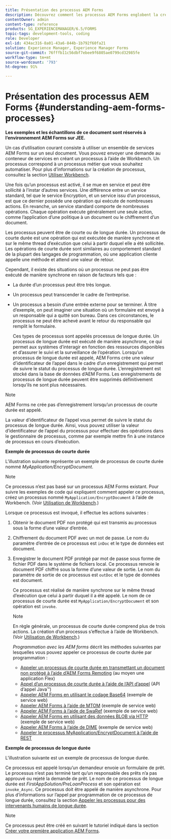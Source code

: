 ```yaml
---
title: Présentation des processus AEM Forms
description: Découvrez comment les processus AEM Forms englobent la création, l’envoi, la gestion des données, la validation, l’intégration, l’automatisation des workflows et la gestion des sorties.
contentOwner: admin
content-type: reference
products: SG_EXPERIENCEMANAGER/6.5/FORMS
topic-tags: development-tools, coding
role: Developer
exl-id: 434ac316-8a01-43a6-844b-1b792f60fa21
solution: Experience Manager, Experience Manager Forms
source-git-commit: 76fffb11c56dbf7ebee9f6805ae0799cd32985fe
workflow-type: tm+mt
source-wordcount: '793'
ht-degree: 91%

---
```


# Présentation des processus AEM Forms {#understanding-aem-forms-processes}

**Les exemples et les échantillons de ce document sont réservés à l’environnement AEM Forms sur JEE.**

Un cas dʼutilisation courant consiste à utiliser un ensemble de services AEM Forms sur un seul document. Vous pouvez envoyer une demande au conteneur de services en créant un processus à l’aide de Workbench. Un processus correspond à un processus métier que vous souhaitez automatiser. Pour plus d’informations sur la création de processus, consultez la section [Utiliser Workbench](https://www.adobe.com/go/learn_aemforms_workbench_63_fr).

Une fois quʼun processus est activé, il se mue en service et peut être sollicité à lʼinstar dʼautres services. Une différence entre un service standard, tel que le service Encryption, et un service issu dʼun processus, est que ce dernier possède une opération qui exécute de nombreuses actions. En revanche, un service standard comporte de nombreuses opérations. Chaque opération exécute généralement une seule action, comme lʼapplication dʼune politique à un document ou le chiffrement dʼun document.

Les processus peuvent être de courte ou de longue durée. Un processus de courte durée est une opération qui est exécutée de manière synchrone et sur le même thread dʼexécution que celui à partir duquel elle a été sollicitée. Les opérations de courte durée sont similaires au comportement standard de la plupart des langages de programmation, où une application cliente appelle une méthode et attend une valeur de retour.

Cependant, il existe des situations où un processus ne peut pas être exécuté de manière synchrone en raison de facteurs tels que :

* La durée dʼun processus peut être très longue.
* Un processus peut transcender le cadre de lʼentreprise.
* Un processus a besoin d’une entrée externe pour se terminer. À titre dʼexemple, on peut imaginer une situation où un formulaire est envoyé à un responsable qui a quitté son bureau. Dans ces circonstances, le processus ne peut être achevé avant le retour du responsable qui remplit le formulaire.

  Ces types de processus sont appelés processus de longue durée. Un processus de longue durée est exécuté de manière asynchrone, ce qui permet aux systèmes dʼinteragir en fonction des ressources disponibles et dʼassurer le suivi et la surveillance de lʼopération. Lorsquʼun processus de longue durée est appelé, AEM Forms crée une valeur dʼidentificateur de lʼappel dans le cadre d’un enregistrement qui permet de suivre le statut du processus de longue durée. L’enregistrement est stocké dans la base de données dʼAEM Forms. Les enregistrements de processus de longue durée peuvent être supprimés définitivement lorsqu’ils ne sont plus nécessaires.

>[!NOTE]
>
>AEM Forms ne crée pas d’enregistrement lorsqu’un processus de courte durée est appelé.

La valeur dʼidentificateur de lʼappel vous permet de suivre le statut du processus de longue durée. Ainsi, vous pouvez utiliser la valeur dʼidentificateur de lʼappel du processus pour effectuer des opérations dans le gestionnaire de processus, comme par exemple mettre fin à une instance de processus en cours dʼexécution.

**Exemple de processus de courte durée**

L’illustration suivante représente un exemple de processus de courte durée nommé *MyApplication/EncryptDocument*.

>[!NOTE]
>
>Ce processus n’est pas basé sur un processus AEM Forms existant. Pour suivre les exemples de code qui expliquent comment appeler ce processus, créez un processus nommé `MyApplication/EncryptDocument` à l’aide de Workbench. (Voir [Utilisation de Workbench](https://www.adobe.com/go/learn_aemforms_workbench_63_fr).)

Lorsque ce processus est invoqué, il effectue les actions suivantes :

1. Obtenir le document PDF non protégé qui est transmis au processus sous la forme dʼune valeur dʼentrée.
1. Chiffrement du document PDF avec un mot de passe. Le nom du paramètre d’entrée de ce processus est `inDoc` et le type de données est document.
1. Enregistrer le document PDF protégé par mot de passe sous forme de fichier PDF dans le système de fichiers local. Ce processus renvoie le document PDF chiffré sous la forme dʼune valeur de sortie. Le nom du paramètre de sortie de ce processus est `outDoc` et le type de données est document.

   Ce processus est réalisé de manière synchrone sur le même thread dʼexécution que celui à partir duquel il a été appelé. Le nom de ce processus de courte durée est `MyApplication/EncryptDocument` et son opération est `invoke`.

   >[!NOTE]
   >
   >En règle générale, un processus de courte durée comprend plus de trois actions. La création dʼun processus sʼeffectue à lʼaide de Workbench. (Voir [Utilisation de Workbench](https://www.adobe.com/go/learn_aemforms_workbench_63_fr).)

   *Programmation avec les AEM forms* décrit les méthodes suivantes par lesquelles vous pouvez appeler ce processus de courte durée par programmation :

   * [Appeler un processus de courte durée en transmettant un document non protégé à lʼaide dʼAEM Forms Remoting](/help/forms/developing/invoking-aem-forms-using-remoting.md#invoking-a-short-lived-process-by-passing-an-unsecure-document-using-remoting) (au moyen une application Flex)
   * [Appel d’un processus de courte durée à l’aide de l’API d’appel](/help/forms/developing/invoking-aem-forms-using-java.md#invoking-a-short-lived-process-using-the-invocation-api) (API d’appel Java™)
   * [Appeler AEM Forms en utilisant le codage Base64](/help/forms/developing/invoking-aem-forms-using-web.md#invoking-aem-forms-using-base64-encoding) (exemple de service web)
   * [Appeler AEM Forms à l’aide de MTOM](/help/forms/developing/invoking-aem-forms-using-web.md#invoking-aem-forms-using-mtom) (exemple de service web)
   * [Appeler AEM Forms à l’aide de SwaRef](/help/forms/developing/invoking-aem-forms-using-web.md#invoking-aem-forms-using-swaref) (exemple de service web)
   * [Appeler AEM Forms en utilisant des données BLOB via HTTP](/help/forms/developing/invoking-aem-forms-using-web.md#invoking-aem-forms-using-blob-data-over-http) (exemple de service web)
   * [Appeler AEM Forms à l’aide de DIME](/help/forms/developing/invoking-aem-forms-using-web.md#invoking-aem-forms-using-dime) (exemple de service web)
   * [Appeler le processus MyApplication/EncryptDocument à l’aide de REST](/help/forms/developing/invoking-aem-forms-using-rest.md)

**Exemple de processus de longue durée**

L’illustration suivante est un exemple de processus de longue durée.

Ce processus est appelé lorsqu’un demandeur envoie un formulaire de prêt. Le processus n’est pas terminé tant qu’un responsable des prêts n’a pas approuvé ou rejeté la demande de prêt. Le nom de ce processus de longue durée est *FirstAppSolution/PreLoanProcess* et son opération est `invoke_Async`. Ce processus doit être appelé de manière asynchrone. Pour plus d’informations sur l’appel par programmation de ce processus de longue durée, consultez la section [Appeler les processus pour des intervenants humains de longue durée](/help/forms/developing/invoking-human-centric-long-lived.md#invoking-human-centric-long-lived-processes).

>[!NOTE]
>
>Ce processus peut être créé en suivant le tutoriel indiqué dans la section [Créer votre première application AEM Forms](https://www.adobe.com/go/learn_aemforms_firstapp_ds_63).

